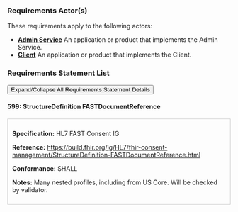 
### Requirements Actor(s)

<p>These requirements apply to the following actors: </p>
<ul>
<li><b><a href="ActorDefinition-admin-service.html">Admin Service</a></b>&nbsp;An application or product that implements the Admin Service.</li>
<li><b><a href="ActorDefinition-client.html">Client</a></b>&nbsp;An application or product that implements the Client.</li>
</ul>

### Requirements Statement List

<p>
<button class="btn btn-info btn-lg btn-block" type="button" title="Click to Expand/Collapse All Requirements Statement Details" data-toggle="collapse" data-target="#req-599detail" aria-expanded="false">Expand/Collapse All Requirements Statement Details</button>
</p>

#### <a id="requirement-599" title="Click to Open or Close Details" data-toggle="collapse" data-target="#req-599detail" aria-expanded="false">599:&nbsp;StructureDefinition FASTDocumentReference</a>

<div class="collapse" id="req-599detail">
<div class="card card-body" style="border:1px solid;border-color:#cccccc;padding:10px" markdown="1">
<p>
<b>Specification:</b>&nbsp;HL7 FAST Consent IG
</p>
<p>
<b>Reference:</b>&nbsp;<a href="https://build.fhir.org/ig/HL7/fhir-consent-management/StructureDefinition-FASTDocumentReference.html">https://build.fhir.org/ig/HL7/fhir-consent-management/StructureDefinition-FASTDocumentReference.html</a>
</p>
<p><b>Conformance:</b>&nbsp;SHALL</p>
<p>
<b>Notes:</b>&nbsp;Many nested profiles, including from US Core. Will be checked by validator.
</p>
</div>
</div>


<br/>
